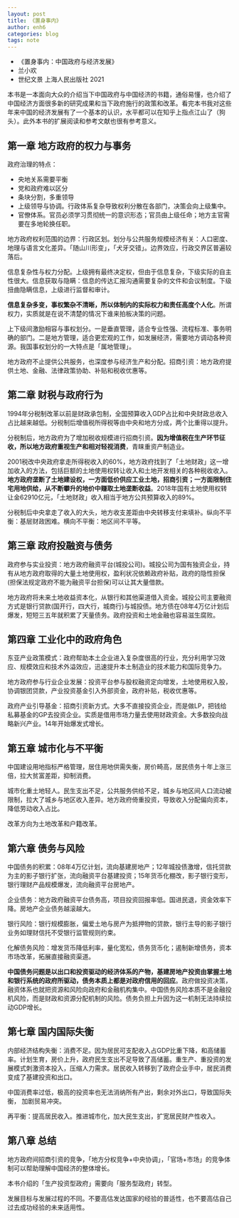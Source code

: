 ```yaml
---
layout: post
title: 《置身事内》
author: enh6
categories: blog
tags: note
---
```


- 《置身事内：中国政府与经济发展》
- 兰小欢
- 世纪文景 上海人民出版社 2021

本书是一本面向大众的介绍当下中国政府与中国经济的书籍，通俗易懂，也介绍了中国经济方面很多新的研究成果和当下政府施行的政策和改革。看完本书我对这些年来中国的经济发展有了一个基本的认识，水平都可以在知乎上指点江山了（狗头）。此外本书的扩展阅读和参考文献也很有参考意义。

## 第一章 地方政府的权力与事务

政府治理的特点：
- 央地关系需要平衡
- 党和政府难以区分
- 条块分割，多重领导
- 上级领导与协调。行政体系复杂导致权利分散在各部门，决策会向上级集中。
- 官僚体系。官员必须学习贯彻统一的意识形态；官员由上级任命；地方主官需要在多地轮换任职。

地方政府权利范围的边界：行政区划。划分与公共服务规模经济有关：人口密度、地理与语言文化差异。「随山川形变」，「犬牙交错」。边界效应，行政交界区普遍较落后。

信息复杂性与权力分配。上级拥有最终决定权，但由于信息复杂，下级实际的自主性很大。信息获取与隐瞒：信息的传达汇报沟通需要复杂的文件和会议制度。下级扭曲隐瞒信息，上级进行监督和审计。

**信息复杂多变，事权繁杂不清晰，所以体制内的实际权力和责任高度个人化**。所谓权力，实质就是在说不清楚的情况下谁来拍板决策的问题。

上下级间激励相容与事权划分。一是垂直管理，适合专业性强、流程标准、事务明确的部门。二是地方管理，适合更宏观的工作，如发展经济，需要地方调动各种资源。我国事权划分的一大特点是「属地管理」。

地方政府不止提供公共服务，也深度参与经济生产和分配。招商引资：地方政府提供土地、金融、法律政策协助、补贴和税收优惠等。

## 第二章 财税与政府行为

1994年分税制改革以前是财政承包制，全国预算收入GDP占比和中央财政总收入占比越来越低。分税制后增值税所得税等由中央和地方分成，两个比重得以提升。

分税制后，地方政府为了增加税收规模进行招商引资。**因为增值税在生产环节征收，所以地方政府重视生产和相对轻视消费**，青睐重资产制造业。

2001税改中央政府拿走所得税收入的60%，地方政府找到了「土地财政」这一增加收入的方法，包括巨额的土地使用权转让收入和土地开发相关的各种税收收入。**地方政府垄断了土地建设权，一方面低价供应工业土地，招商引资；一方面限制住宅用地供给，从不断攀升的地价中赚取土地垄断收益**。2018年国有土地使用权转让金62910亿元，「土地财政」收入相当于地方公共预算收入的89%。

分税制后中央拿走了收入的大头，地方收支差距由中央转移支付来填补。纵向不平衡：基层财政困难。横向不平衡：地区间不平等。

## 第三章 政府投融资与债务

政府参与实业投资：地方政府融资平台(城投公司)。城投公司为国有独资企业，持有从地方政府取得的大量土地使用权，盈利状况依赖政府补贴，政府的隐性担保(担保法规定政府不能为融资平台担保)可以让其大量借款。

地方政府将未来土地收益资本化，从银行和其他渠道借入资金。城投公司主要融资方式是银行贷款(国开行，四大行，城商行)与城投债。地方债在08年4万亿计划后爆发，短短三五年就积累了天量债务。政府投资和土地金融也容易滋生腐败。

## 第四章 工业化中的政府角色

东亚产业政策模式：政府帮助本土企业进入复杂度很高的行业，充分利用学习效应、规模效应和技术外溢效应，迅速提升本土制造业的技术能力和国际竞争力。

地方政府参与行业企业发展：投资平台参与股权融资定向增发，土地使用权入股，协调银团贷款，产业投资基金引入外部资金，政府补贴，税收优惠等。

政府产业引导基金：招商引资新方式。大多不直接投资企业，而是做LP，把钱给私募基金的GP去投资企业。实质是借用市场力量去使用财政资金。大多数投向战略新兴产业。14年开始爆发式增长。

## 第五章 城市化与不平衡

中国建设用地指标严格管理，居住用地供需失衡，房价畸高，居民债务十年上涨三倍，拉大贫富差距，抑制消费。

城市化重土地轻人。民生支出不足，公共服务供给不足，城乡与地区间人口流动被限制，拉大了城乡与地区收入差异。地方政府倚重投资，导致收入分配偏向资本，降低劳动收入占比。

改革方向为土地改革和户籍改革。

## 第六章 债务与风险

中国债务的积累：08年4万亿计划，流向基建房地产；12年城投债激增，信托贷款为主的影子银行扩张，流向融资平台基建投资；15年货币化棚改，影子银行变形，银行理财产品规模爆发，流向融资平台房地产。

企业债务：地方政府融资平台债务高，项目投资回报率低。国进民退，资金效率下降。房地产企业债务越滚越大。

银行风险：银行规模膨胀，偏爱土地与房产为抵押物的贷款，银行主导的影子银行业务如理财信托不受银行监管规则约束。

化解债务风险：增发货币降低利率，量化宽松，债务货币化；遏制新增债务，资本市场改革，拓展直接融资渠道。

**中国债务问题是以出口和投资驱动的经济体系的产物，基建房地产投资由掌握土地和银行系统的政府所驱动，债务本质上都是对政府信用的回应**。政府做投资决策，融资体系也就把资源和风险向政府和金融机构集中。中国债务风险本质不是金融投机风险，而是财政和资源分配机制的风险。债务负担上升因为这一机制无法持续拉动GDP增长。

## 第七章 国内国际失衡

内部经济结构失衡：消费不足。因为居民可支配收入占GDP比重下降，和高储蓄率。计划生育，房价上升，政府民生支出不足导致了高储蓄。重生产、重投资的发展模式刺激资本投入，压缩人力需求。居民收入转移到了政府企业手中，居民消费变成了基建投资和出口。

中国消费率过低，极高的投资率也无法消纳所有产出，剩余对外出口，导致国际失衡， 加剧贸易冲突。

再平衡：提高居民收入。推进城市化，加大民生支出，扩宽居民财产性收入。

## 第八章 总结

地方政府间招商引资的竞争，「地方分权竞争+中央协调」，「官场+市场」的竞争体制可以帮助理解中国经济的整体增长。

本书介绍的「生产投资型政府」需要向「服务型政府」转型。

发展目标与发展过程的不同。不要高估发达国家的经验的普适性，也不要高估自己过去成功经验的未来适用性。
